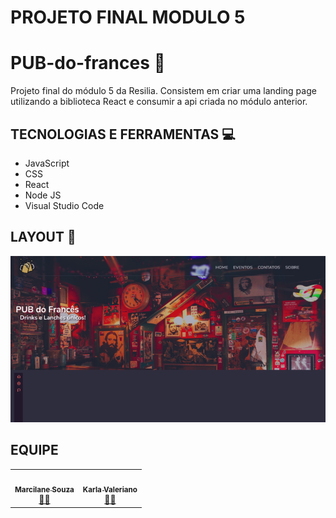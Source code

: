 #  PROJETO FINAL MODULO 5 

# PUB-do-frances 🍻
Projeto final do módulo 5 da Resilia. Consistem em criar uma landing page utilizando a biblioteca React e consumir a api criada no módulo anterior.

## TECNOLOGIAS E FERRAMENTAS 💻
* JavaScript 
* CSS
* React
* Node JS
* Visual Studio Code

## LAYOUT 🎨

<div align="center">
<img src="public/assets/images/unknown.png" alt="Img_index_aqui"/>
</div>

## EQUIPE

<table>
  <tr>
    <td align="center"><a href=""<img style="border-radius: 50%;" src="public/assets/images/contatos/marcilane.jpg" width="100px;" alt=""/><br /><sub><b>Marcilane Souza</b></sub></a><br /><a href="https://www.linkedin.com/in/marcilane-souza-9427bb69/" title="">👩‍🎓</a></td>
    <td align="center"><a href=""<img style="border-radius: 50%;" src="public/assets/images/contatos/karla.jpg" width="100px;" alt=""/><br /><sub><b>Karla Valeriano</b></sub></a><br /><a href="https://www.linkedin.com/in/karla-valeriano-b01a351b8/" title=""> 👩‍🎓 </a></td>
